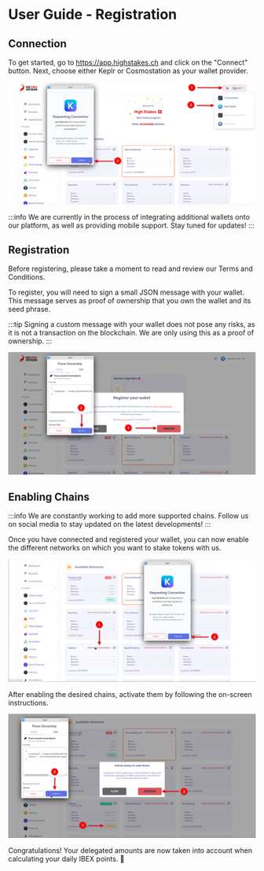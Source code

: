 # User Guide - Registration


## Connection
To get started, go to <a href="https://app.highstakes.ch" target="_blank">https://app.highstakes.ch</a> and click on the "Connect" button. Next, choose either Keplr or Cosmostation as your wallet provider.


![Screenshot](img/register/step_1.png)

:::info
We are currently in the process of integrating additional wallets onto our platform, as well as providing mobile support. Stay tuned for updates!
:::

## Registration
Before registering, please take a moment to read and review our Terms and Conditions. 

To register, you will need to sign a small JSON message with your wallet.
This message serves as proof of ownership that you own the wallet and its seed phrase.

:::tip
Signing a custom message with your wallet does not pose any risks, as it is not a transaction on the blockchain. We are only using this as a proof of ownership.
:::

![Screenshot](img/register/step_3.png)

## Enabling Chains

:::info
We are constantly working to add more supported chains. Follow us on social media to stay updated on the latest developments!
:::

Once you have connected and registered your wallet, you can now enable the different networks on which you want to stake tokens with us.

![Screenshot](img/register/step_4.png)

After enabling the desired chains, activate them by following the on-screen instructions.

![Screenshot](img/register/step_5.png)

Congratulations! Your delegated amounts are now taken into account when calculating your daily IBEX points. 🎉
